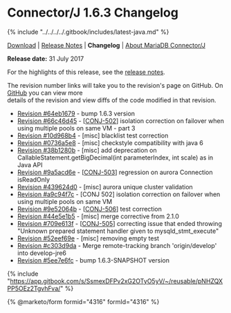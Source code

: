 # Connector/J 1.6.3 Changelog

{% include "../../../../.gitbook/includes/latest-java.md" %}

[Download](https://downloads.mariadb.org/connector-java/1.6.3/) | [Release Notes](../../1.6/1.6.3.md) | **Changelog** | [About MariaDB Connector/J](https://app.gitbook.com/s/CjGYMsT2MVP4nd3IyW2L/mariadb-connector-j/about-mariadb-connector-j)

**Release date:** 31 July 2017

For the highlights of this release, see the [release notes](../../1.6/1.6.3.md).

The revision number links will take you to the revision's page on GitHub. On [GitHub](https://github.com/MariaDB/mariadb-connector-j) you can view more\
details of the revision and view diffs of the code modified in that revision.

* [Revision #64eb1679](https://github.com/mariadb-corporation/mariadb-connector-j/commit/64eb1679) - bump 1.6.3 version
* [Revision #66c46d45](https://github.com/mariadb-corporation/mariadb-connector-j/commit/66c46d45) - \[[CONJ-502](https://jira.mariadb.org/browse/CONJ-502)] isolation correction on failover when using multiple pools on same VM - part 3
* [Revision #10d968b4](https://github.com/mariadb-corporation/mariadb-connector-j/commit/10d968b4) - \[misc] blacklist test correction
* [Revision #0736a5e8](https://github.com/mariadb-corporation/mariadb-connector-j/commit/0736a5e8) - \[misc] checkstyle compatibility with java 6
* [Revision #38b1280b](https://github.com/mariadb-corporation/mariadb-connector-j/commit/38b1280b) - \[misc] add deprecation on CallableStatement.getBigDecimal(int parameterIndex, int scale) as in Java API
* [Revision #9a5acd6e](https://github.com/mariadb-corporation/mariadb-connector-j/commit/9a5acd6e) - \[[CONJ-503](https://jira.mariadb.org/browse/CONJ-503)] regression on aurora Connection isReadOnly
* [Revision #439624d0](https://github.com/mariadb-corporation/mariadb-connector-j/commit/439624d0) - \[misc] aurora unique cluster validation
* [Revision #a9c94f7c](https://github.com/mariadb-corporation/mariadb-connector-j/commit/a9c94f7c) - \[CONJ 502] isolation correction on failover when using multiple pools on same VM
* [Revision #9e52064b](https://github.com/mariadb-corporation/mariadb-connector-j/commit/9e52064b) - \[[CONJ-506](https://jira.mariadb.org/browse/CONJ-506)] test correction
* [Revision #44e5e1b5](https://github.com/mariadb-corporation/mariadb-connector-j/commit/44e5e1b5) - \[misc] merge corrective from 2.1.0
* [Revision #709e613f](https://github.com/mariadb-corporation/mariadb-connector-j/commit/709e613f) - \[[CONJ-505](https://jira.mariadb.org/browse/CONJ-505)] correcting issue that ended throwing "Unknown prepared statement handler given to mysqld\_stmt\_execute"
* [Revision #52eef69e](https://github.com/mariadb-corporation/mariadb-connector-j/commit/52eef69e) - \[misc] removing empty test
* [Revision #c303d9da](https://github.com/mariadb-corporation/mariadb-connector-j/commit/c303d9da) - Merge remote-tracking branch 'origin/develop' into develop-jre6
* [Revision #5ee7e6fc](https://github.com/mariadb-corporation/mariadb-connector-j/commit/5ee7e6fc) - bump 1.6.3-SNAPSHOT version

{% include "https://app.gitbook.com/s/SsmexDFPv2xG2OTyO5yV/~/reusable/pNHZQXPP5OEz2TgvhFva/" %}

{% @marketo/form formid="4316" formId="4316" %}
